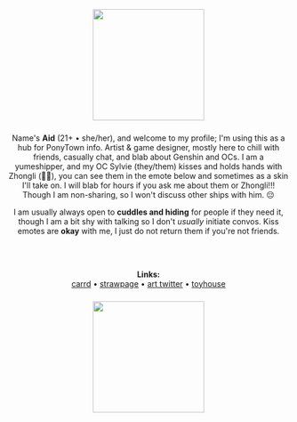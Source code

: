 <!--
**Asuraid/Asuraid** is a ✨ _special_ ✨ repository because its `README.md` (this file) appears on your GitHub profile.

Here are some ideas to get you started:

- 🔭 I’m currently working on ...
- 🌱 I’m currently learning ...
- 👯 I’m looking to collaborate on ...
- 🤔 I’m looking for help with ...
- 💬 Ask me about ...
- 📫 How to reach me: ...
- 😄 Pronouns: ...
- ⚡ Fun fact: ...
-->

<div align="center">
  <img height="200" src="https://i.imgur.com/4S7JCnx.gif"  />
</div>

###

<p align="center">Name's <b>Aid</b> (21+ • she/her), and welcome to my profile; I'm using this as a hub for PonyTown info. Artist & game designer, mostly here to chill with friends, casually chat, and blab about Genshin and OCs. I am a yumeshipper, and my OC Sylvie (they/them) kisses and holds hands with Zhongli (🌿🔶), you can see them in the emote below and sometimes as a skin I'll take on. I will blab for hours if you ask me about them or Zhongli!!! Though I am non-sharing, so I won't discuss other ships with him. 😔</p>

<p align="center">I am usually always open to <b>cuddles and hiding</b> for people if they need it, though I am a bit shy with talking so I don't <i>usually</i> initiate convos. Kiss emotes are <b>okay</b> with me, I just do not return them if you're not friends.</p>

###

<div align="center">
  <img height="15" src="https://i.imgur.com/YndATXT.png"  />
</div>

###

<p align="center"><b>Links:</b><br><a href="https://aid.uwu.ai/">carrd</a> • <a href="https://asuraid.straw.page/">strawpage</a> • <a href="https://x.com/Asuraid">art twitter</a> • <a href="https://toyhou.se/Hideki">toyhouse</a></p>

###

<div align="center">
  <img height="200" src="https://i.imgur.com/hJvKHBw.png"  />
</div>
